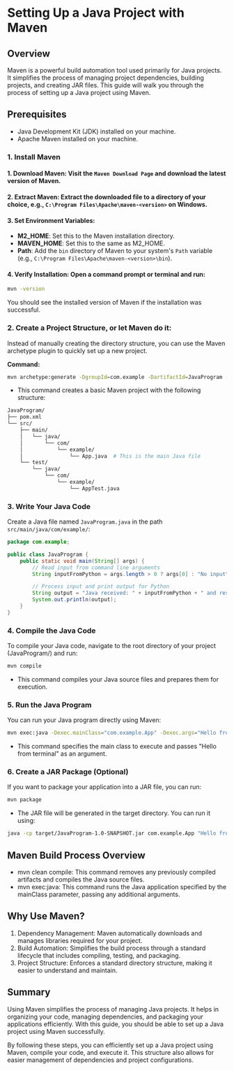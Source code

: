 # Setting Up a Java Project with Maven
## Overview
Maven is a powerful build automation tool used primarily for Java projects. It simplifies the process of managing project dependencies, building projects, and creating JAR files. This guide will walk you through the process of setting up a Java project using Maven.

## Prerequisites
- Java Development Kit (JDK) installed on your machine.
- Apache Maven installed on your machine.
### 1. Install Maven
#### 1. Download Maven: Visit the `Maven Download Page` and download the latest version of Maven.

#### 2. Extract Maven: Extract the downloaded file to a directory of your choice, e.g., `C:\Program Files\Apache\maven-<version>` on Windows.

#### 3. Set Environment Variables:

- **M2_HOME**: Set this to the Maven installation directory.
- **MAVEN_HOME**: Set this to the same as M2_HOME.
- **Path**: Add the `bin` directory of Maven to your system's `Path` variable (e.g., `C:\Program Files\Apache\maven-<version>\bin`).
#### 4. Verify Installation: Open a command prompt or terminal and run:

```bash
mvn -version
```
You should see the installed version of Maven if the installation was successful.

### 2. Create a Project Structure, or let Maven do it:
Instead of manually creating the directory structure, you can use the Maven archetype plugin to quickly set up a new project.

**Command:**
```bash
mvn archetype:generate -DgroupId=com.example -DartifactId=JavaProgram -DarchetypeArtifactId=maven-archetype-quickstart -DinteractiveMode=false
```
- This command creates a basic Maven project with the following structure:
```bash
JavaProgram/
├── pom.xml
└── src/
    ├── main/
    │   └── java/
    │       └── com/
    │           └── example/
    │               └── App.java  # This is the main Java file
    └── test/
        └── java/
            └── com/
                └── example/
                    └── AppTest.java
```
### 3. Write Your Java Code
Create a Java file named `JavaProgram.java` in the path `src/main/java/com/example/`:

```java
package com.example;

public class JavaProgram {
    public static void main(String[] args) {
        // Read input from command line arguments
        String inputFromPython = args.length > 0 ? args[0] : "No input";

        // Process input and print output for Python
        String output = "Java received: " + inputFromPython + " and responds with a hello!";
        System.out.println(output);
    }
}
```

### 4. Compile the Java Code
To compile your Java code, navigate to the root directory of your project (JavaProgram/) and run:

```bash
mvn compile
```
- This command compiles your Java source files and prepares them for execution.
### 5. Run the Java Program
You can run your Java program directly using Maven:

```bash
mvn exec:java -Dexec.mainClass="com.example.App" -Dexec.args="Hello from terminal"
```
- This command specifies the main class to execute and passes "Hello from terminal" as an argument.
### 6. Create a JAR Package (Optional)
If you want to package your application into a JAR file, you can run:

```bash
mvn package
```
- The JAR file will be generated in the target directory. You can run it using:
```bash
java -cp target/JavaProgram-1.0-SNAPSHOT.jar com.example.App "Hello from terminal!"
```

## Maven Build Process Overview
- mvn clean compile: This command removes any previously compiled artifacts and compiles the Java source files.
- mvn exec:java: This command runs the Java application specified by the mainClass parameter, passing any additional arguments.
## Why Use Maven?
1. Dependency Management: Maven automatically downloads and manages libraries required for your project.
2. Build Automation: Simplifies the build process through a standard lifecycle that includes compiling, testing, and packaging.
3. Project Structure: Enforces a standard directory structure, making it easier to understand and maintain.
## Summary

Using Maven simplifies the process of managing Java projects. It helps in organizing your code, managing dependencies, and packaging your applications efficiently. With this guide, you should be able to set up a Java project using Maven successfully.

By following these steps, you can efficiently set up a Java project using Maven, compile your code, and execute it. This structure also allows for easier management of dependencies and project configurations.
